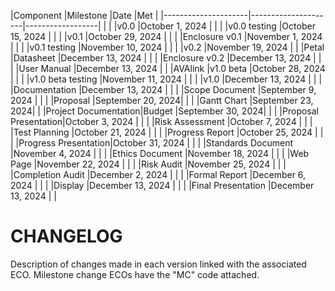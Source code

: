 |Component            |Milestone            |Date              |Met  |
|---------------------|---------------------|------------------|     |
|                     |v0.0                 |October 1, 2024   |     |
|                     |v0.0 testing         |October 15, 2024  |     |
|                     |v0.1                 |October 29, 2024  |     |
|                     |Enclosure v0.1       |November 1, 2024  |     |
|                     |v0.1 testing         |November 10, 2024 |     |
|                     |v0.2                 |November 19, 2024 |     |
|Petal                |Datasheet            |December 13, 2024 |     |
|                     |Enclosure v0.2       |December 13, 2024 |     |
|                     |User Manual          |December 13, 2024 |     |
|AVAlink              |v1.0 beta            |October 28, 2024  |     |
|                     |v1.0 beta testing    |November 11, 2024 |     |
|                     |v1.0                 |December 13, 2024 |     |
|                     |Documentation        |December 13, 2024 |     |
|                     |Scope Document       |September 9, 2024 |     |
|                     |Proposal             |September 20, 2024|     |
|                     |Gantt Chart          |September 23, 2024|     |
|Project Documentation|Budget               |September 30, 2024|     |
|                     |Proposal Presentation|October 3, 2024   |     |
|                     |Risk Assessment      |October 7, 2024   |     |
|                     |Test Planning        |October 21, 2024  |     |
|                     |Progress Report      |October 25, 2024  |     |
|                     |Progress Presentation|October 31, 2024  |     |
|                     |Standards Document   |November 4, 2024  |     |
|                     |Ethics Document      |November 18, 2024 |     |
|                     |Web Page             |November 22, 2024 |     |
|                     |Risk Audit           |November 25, 2024 |     |
|                     |Completion Audit     |December 2, 2024  |     |
|                     |Formal Report        |December 6, 2024  |     |
|                     |Display              |December 13, 2024 |     |
|                     |Final Presentation   |December 13, 2024 |     |


# CHANGELOG

Description of changes made in each version linked with the associated ECO.
Milestone change ECOs have the "MC" code attached.
